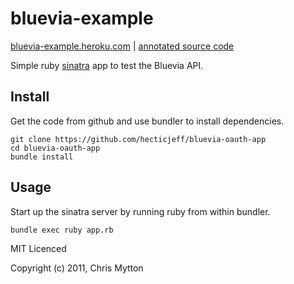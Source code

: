 bluevia-example
===============

[bluevia-example.heroku.com](https://bluevia-example.heroku.com) | [annotated source code](http://hecticjeff.github.com/bluevia-example/)

Simple ruby [sinatra](http://www.sinatrarb.com/) app to test the Bluevia API.

## Install

Get the code from github and use bundler to install dependencies.

    git clone https://github.com/hecticjeff/bluevia-oauth-app
    cd bluevia-oauth-app
    bundle install

## Usage

Start up the sinatra server by running ruby from within bundler.

    bundle exec ruby app.rb

MIT Licenced

Copyright (c) 2011, Chris Mytton
